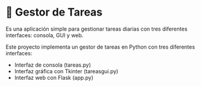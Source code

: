 # 📝 Gestor de Tareas

Es una aplicación simple para gestionar tareas diarias con tres diferentes interfaces: consola, GUI y web.


Este proyecto implementa un gestor de tareas en Python con tres diferentes interfaces:
- Interfaz de consola (tareas.py)
- Interfaz gráfica con Tkinter (tareasgui.py)
- Interfaz web con Flask (app.py)
